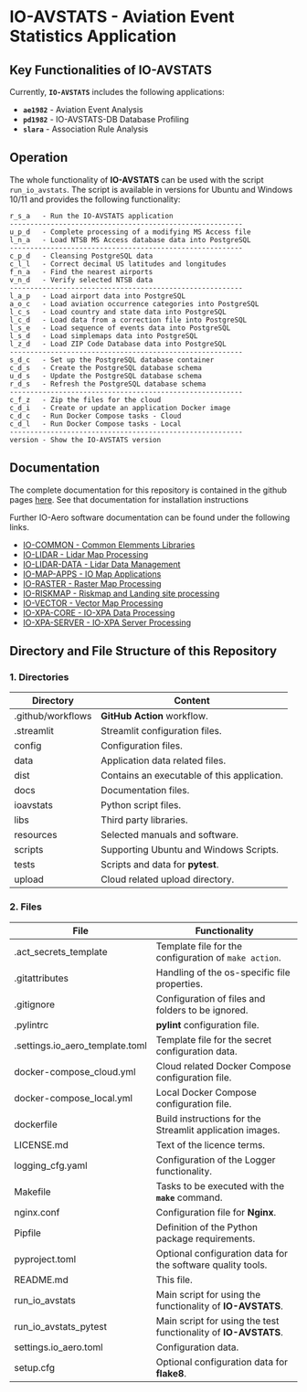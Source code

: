 # IO-AVSTATS - Aviation Event Statistics Application

## Key Functionalities of IO-AVSTATS

Currently, **`IO-AVSTATS`** includes the following applications:

- **`ae1982`** - Aviation Event Analysis
- **`pd1982`** - IO-AVSTATS-DB Database Profiling
- **`slara`** - Association Rule Analysis

## Operation

The whole functionality of **IO-AVSTATS** can be used with the script `run_io_avstats`.
The script is available in versions for Ubuntu and Windows 10/11 and provides the following functionality:

    r_s_a   - Run the IO-AVSTATS application
    ---------------------------------------------------------
    u_p_d   - Complete processing of a modifying MS Access file
    l_n_a   - Load NTSB MS Access database data into PostgreSQL
    ---------------------------------------------------------
    c_p_d   - Cleansing PostgreSQL data
    c_l_l   - Correct decimal US latitudes and longitudes
    f_n_a   - Find the nearest airports
    v_n_d   - Verify selected NTSB data
    ---------------------------------------------------------
    l_a_p   - Load airport data into PostgreSQL
    a_o_c   - Load aviation occurrence categories into PostgreSQL
    l_c_s   - Load country and state data into PostgreSQL
    l_c_d   - Load data from a correction file into PostgreSQL
    l_s_e   - Load sequence of events data into PostgreSQL
    l_s_d   - Load simplemaps data into PostgreSQL
    l_z_d   - Load ZIP Code Database data into PostgreSQL
    ---------------------------------------------------------
    s_d_c   - Set up the PostgreSQL database container
    c_d_s   - Create the PostgreSQL database schema
    u_d_s   - Update the PostgreSQL database schema
    r_d_s   - Refresh the PostgreSQL database schema
    ---------------------------------------------------------
    c_f_z   - Zip the files for the cloud
    c_d_i   - Create or update an application Docker image
    c_d_c   - Run Docker Compose tasks - Cloud
    c_d_l   - Run Docker Compose tasks - Local
    ---------------------------------------------------------
    version - Show the IO-AVSTATS version

## Documentation

The complete documentation for this repository is contained in the github pages [here](https://io-aero.github.io/io-avstats/).
See that documentation for installation instructions

Further IO-Aero software documentation can be found under the following links.

- [IO-COMMON - Common Elemments Libraries](https://io-aero.github.io/io-common/) 
- [IO-LIDAR - Lidar Map Processing](https://io-aero.github.io/io-lidar/) 
- [IO-LIDAR-DATA - Lidar Data Management](https://io-aero.github.io/io-lidar-data/)
- [IO-MAP-APPS - IO Map Applications](https://io-aero.github.io/io-map-apps/) 
- [IO-RASTER - Raster Map Processing](https://io-aero.github.io/io-raster/) 
- [IO-RISKMAP - Riskmap and Landing site processing](https://io-aero.github.io/io-riskmap/) 
- [IO-VECTOR - Vector Map Processing](https://io-aero.github.io/io-vector/) 
- [IO-XPA-CORE - IO-XPA Data Processing](https://io-aero.github.io/io-xpa-core/)
- [IO-XPA-SERVER - IO-XPA Server Processing](https://io-aero.github.io/io-xpa-server/)
<!-- - [IO-TEMPLATE-APP - Template for Application Repositories](https://io-aero.github.io/io-template-app/) -->
<!-- - [IO-TEMPLATE-LIB - Template for Library Repositories](https://io-aero.github.io/io-template-lib/) -->
<!-- - [IO-AVSTATS - Aviation Event Statistics](https://io-aero.github.io/io-avstats/) -->

## Directory and File Structure of this Repository

### 1. Directories

| Directory         | Content                                       |
|-------------------|-----------------------------------------------|
| .github/workflows | **GitHub Action** workflow.                   |
| .streamlit        | Streamlit configuration files.                |
| config            | Configuration files.                          |
| data              | Application data related files.               |
| dist              | Contains an executable of this application.   |
| docs              | Documentation files.                          |
| ioavstats         | Python script files.                          |
| libs              | Third party libraries.                        |
| resources         | Selected manuals and software.                |
| scripts           | Supporting Ubuntu and Windows Scripts. |
| tests             | Scripts and data for **pytest**.              |
| upload            | Cloud related upload directory.               |

### 2. Files

| File                            | Functionality                                                   |
|---------------------------------|-----------------------------------------------------------------|
| .act_secrets_template           | Template file for the configuration of ``make action``.         |
| .gitattributes                  | Handling of the os-specific file properties.                    |
| .gitignore                      | Configuration of files and folders to be ignored.               |
| .pylintrc                       | **pylint** configuration file.                                  |
| .settings.io_aero_template.toml | Template file for the secret configuration data.                |
| docker-compose_cloud.yml        | Cloud related Docker Compose configuration file.                |
| docker-compose_local.yml        | Local Docker Compose configuration file.                        |
| dockerfile                      | Build instructions for the Streamlit application images.        |
| LICENSE.md                      | Text of the licence terms.                                      |
| logging_cfg.yaml                | Configuration of the Logger functionality.                      |
| Makefile                        | Tasks to be executed with the **`make`** command.               |
| nginx.conf                      | Configuration file for **Nginx**.                               |
| Pipfile                         | Definition of the Python package requirements.                  |
| pyproject.toml                  | Optional configuration data for the software quality tools.     |
| README.md                       | This file.                                                      |
| run_io_avstats                  | Main script for using the functionality of **IO-AVSTATS**.      |
| run_io_avstats_pytest           | Main script for using the test functionality of **IO-AVSTATS**. |
| settings.io_aero.toml           | Configuration data.                                             |
| setup.cfg                       | Optional configuration data for **flake8**.                     |
